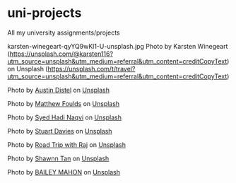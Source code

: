# uni-projects
All my university assignments/projects

karsten-winegeart-qyYQ9wKl1-U-unsplash.jpg
Photo by Karsten Winegeart (https://unsplash.com/@karsten116?utm_source=unsplash&utm_medium=referral&utm_content=creditCopyText) on Unsplash (https://unsplash.com/t/travel?utm_source=unsplash&utm_medium=referral&utm_content=creditCopyText)

<span>Photo by <a href="https://unsplash.com/@austindistel?utm_source=unsplash&amp;utm_medium=referral&amp;utm_content=creditCopyText">Austin Distel</a> on <a href="https://unsplash.com/s/photos/travel-agent?utm_source=unsplash&amp;utm_medium=referral&amp;utm_content=creditCopyText">Unsplash</a></span>

<span>Photo by <a href="https://unsplash.com/@fouldsmatt?utm_source=unsplash&amp;utm_medium=referral&amp;utm_content=creditCopyText">Matthew Foulds</a> on <a href="https://unsplash.com/s/photos/four-wheel-drive?utm_source=unsplash&amp;utm_medium=referral&amp;utm_content=creditCopyText">Unsplash</a></span>

<span>Photo by <a href="https://unsplash.com/@syedhadi16?utm_source=unsplash&amp;utm_medium=referral&amp;utm_content=creditCopyText">Syed Hadi Naqvi</a> on <a href="https://unsplash.com/s/photos/adventure-australia?utm_source=unsplash&amp;utm_medium=referral&amp;utm_content=creditCopyText">Unsplash</a></span>

<span>Photo by <a href="https://unsplash.com/@stuartdavies?utm_source=unsplash&amp;utm_medium=referral&amp;utm_content=creditCopyText">Stuart Davies</a> on <a href="https://unsplash.com/s/photos/adventure-australia?utm_source=unsplash&amp;utm_medium=referral&amp;utm_content=creditCopyText">Unsplash</a></span>

<span>Photo by <a href="https://unsplash.com/@roadtripwithraj?utm_source=unsplash&amp;utm_medium=referral&amp;utm_content=creditCopyText">Road Trip with Raj</a> on <a href="https://unsplash.com/s/photos/beach-australia?utm_source=unsplash&amp;utm_medium=referral&amp;utm_content=creditCopyText">Unsplash</a></span>

<span>Photo by <a href="https://unsplash.com/@herclouds?utm_source=unsplash&amp;utm_medium=referral&amp;utm_content=creditCopyText">Shawnn Tan</a> on <a href="https://unsplash.com/s/photos/australia-beach?utm_source=unsplash&amp;utm_medium=referral&amp;utm_content=creditCopyText">Unsplash</a></span>

<span>Photo by <a href="https://unsplash.com/@baileymahon?utm_source=unsplash&amp;utm_medium=referral&amp;utm_content=creditCopyText">BAILEY MAHON</a> on <a href="https://unsplash.com/s/photos/australia-outback?utm_source=unsplash&amp;utm_medium=referral&amp;utm_content=creditCopyText">Unsplash</a></span>
